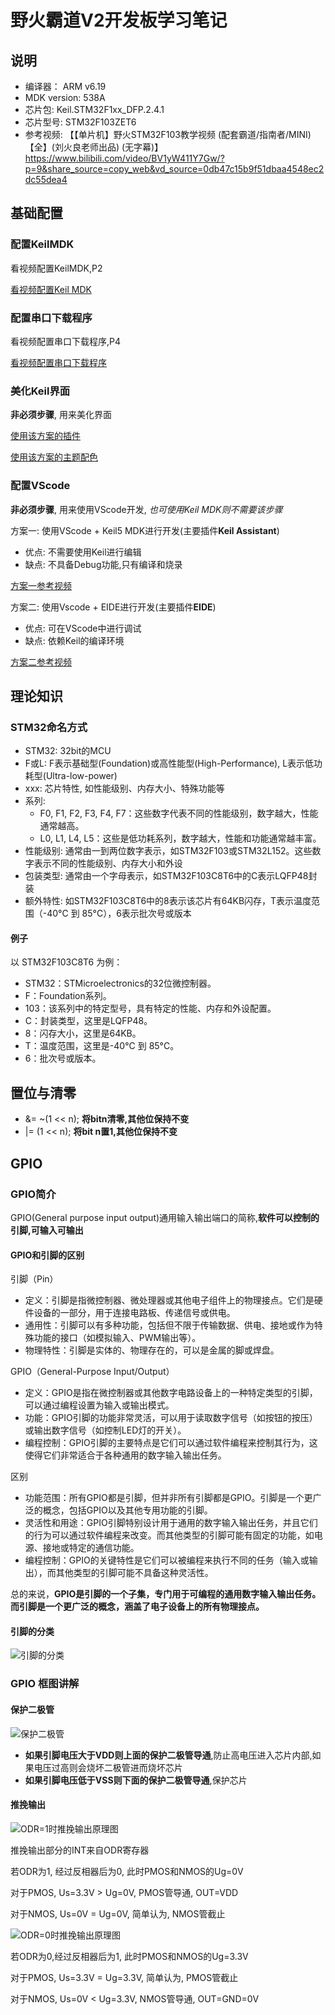 # 野火霸道V2开发板学习笔记

## 说明

- 编译器： ARM v6.19
- MDK version: 538A
- 芯片包: Keil.STM32F1xx_DFP.2.4.1
- 芯片型号: STM32F103ZET6
- 参考视频: 【【单片机】野火STM32F103教学视频 (配套霸道/指南者/MINI)【全】(刘火良老师出品) (无字幕)】 https://www.bilibili.com/video/BV1yW411Y7Gw/?p=9&share_source=copy_web&vd_source=0db47c15b9f51dbaa4548ec2dc55dea4

## 基础配置

### 配置KeilMDK

看视频配置KeilMDK,P2

[看视频配置Keil MDK](https://www.bilibili.com/video/BV1yW411Y7Gw)


### 配置串口下载程序

看视频配置串口下载程序,P4

[看视频配置串口下载程序](https://www.bilibili.com/video/BV1yW411Y7Gw)

### 美化Keil界面

**非必须步骤**, 用来美化界面

[使用该方案的插件](https://www.bilibili.com/video/BV1uT411S7mB/?share_source=copy_web&vd_source=0db47c15b9f51dbaa4548ec2dc55dea4)

[使用该方案的主题配色](https://www.bilibili.com/video/BV1Df4y1k75Z/?share_source=copy_web&vd_source=0db47c15b9f51dbaa4548ec2dc55dea4)

### 配置VScode

**非必须步骤**, 用来使用VScode开发, *也可使用Keil MDK则不需要该步骤*

方案一: 使用VScode + Keil5 MDK进行开发(主要插件**Keil Assistant**)

- 优点: 不需要使用Keil进行编辑
- 缺点: 不具备Debug功能,只有编译和烧录

[方案一参考视频](https://www.bilibili.com/video/BV19V411g7gD/?share_source=copy_web&vd_source=0db47c15b9f51dbaa4548ec2dc55dea4)

方案二: 使用Vscode + EIDE进行开发(主要插件**EIDE**)

- 优点: 可在VScode中进行调试
- 缺点: 依赖Keil的编译环境

[方案二参考视频](https://www.bilibili.com/video/BV1nr4y1R7Jb/?share_source=copy_web&vd_source=0db47c15b9f51dbaa4548ec2dc55dea4)

## 理论知识

### STM32命名方式

- STM32: 32bit的MCU
- F或L: F表示基础型(Foundation)或高性能型(High-Performance), L表示低功耗型(Ultra-low-power)
- xxx: 芯片特性, 如性能级别、内存大小、特殊功能等
- 系列:
    - F0, F1, F2, F3, F4, F7：这些数字代表不同的性能级别，数字越大，性能通常越高。
    - L0, L1, L4, L5：这些是低功耗系列，数字越大，性能和功能通常越丰富。
- 性能级别: 通常由一到两位数字表示，如STM32F103或STM32L152。这些数字表示不同的性能级别、内存大小和外设
- 包装类型: 通常由一个字母表示，如STM32F103C8T6中的C表示LQFP48封装
- 额外特性: 如STM32F103C8T6中的8表示该芯片有64KB闪存，T表示温度范围（-40°C 到 85°C），6表示批次号或版本

#### 例子

以 STM32F103C8T6 为例：

- STM32：STMicroelectronics的32位微控制器。
- F：Foundation系列。
- 103：该系列中的特定型号，具有特定的性能、内存和外设配置。
- C：封装类型，这里是LQFP48。
- 8：闪存大小，这里是64KB。
- T：温度范围，这里是-40°C 到 85°C。
- 6：批次号或版本。

## 置位与清零

- &= ~(1 << n); **将bitn清零,其他位保持不变**
- |= (1 << n); **将bit n置1,其他位保持不变**

## GPIO

### GPIO简介

GPIO(General purpose input output)通用输入输出端口的简称,**软件可以控制的引脚,可输入可输出**

#### GPIO和引脚的区别

引脚（Pin）

- 定义：引脚是指微控制器、微处理器或其他电子组件上的物理接点。它们是硬件设备的一部分，用于连接电路板、传递信号或供电。
- 通用性：引脚可以有多种功能，包括但不限于传输数据、供电、接地或作为特殊功能的接口（如模拟输入、PWM输出等）。
- 物理特性：引脚是实体的、物理存在的，可以是金属的脚或焊盘。

GPIO（General-Purpose Input/Output）

- 定义：GPIO是指在微控制器或其他数字电路设备上的一种特定类型的引脚，可以通过编程设置为输入或输出模式。
- 功能：GPIO引脚的功能非常灵活，可以用于读取数字信号（如按钮的按压）或输出数字信号（如控制LED灯的开关）。
- 编程控制：GPIO引脚的主要特点是它们可以通过软件编程来控制其行为，这使得它们非常适合于各种通用的数字输入输出任务。

区别

- 功能范围：所有GPIO都是引脚，但并非所有引脚都是GPIO。引脚是一个更广泛的概念，包括GPIO以及其他专用功能的引脚。
- 灵活性和用途：GPIO引脚特别设计用于通用的数字输入输出任务，并且它们的行为可以通过软件编程来改变。而其他类型的引脚可能有固定的功能，如电源、接地或特定的通信功能。
- 编程控制：GPIO的关键特性是它们可以被编程来执行不同的任务（输入或输出），而其他类型的引脚可能不具备这种灵活性。

总的来说，**GPIO是引脚的一个子集，专门用于可编程的通用数字输入输出任务。而引脚是一个更广泛的概念，涵盖了电子设备上的所有物理接点。**

#### 引脚的分类

![引脚的分类](https://raw.githubusercontent.com/See-YouL/MarkdownPhotos/main/%E6%88%AA%E5%B1%8F2023-12-28%2014.37.46.png)

### GPIO 框图讲解

#### 保护二极管

![保护二极管](https://raw.githubusercontent.com/See-YouL/MarkdownPhotos/main/%E6%88%AA%E5%B1%8F2023-12-28%2014.41.14.png)

- **如果引脚电压大于VDD则上面的保护二极管导通**,防止高电压进入芯片内部,如果电压过高则会烧坏二极管进而烧坏芯片
- **如果引脚电压低于VSS则下面的保护二极管导通**,保护芯片

#### 推挽输出

![ODR=1时推挽输出原理图](https://raw.githubusercontent.com/See-YouL/MarkdownPhotos/main/%E6%88%AA%E5%B1%8F2023-12-28%2015.09.27.png)

推挽输出部分的INT来自ODR寄存器

若ODR为1, 经过反相器后为0, 此时PMOS和NMOS的Ug=0V

对于PMOS, Us=3.3V > Ug=0V, PMOS管导通, OUT=VDD

对于NMOS, Us=0V = Ug=0V, 简单认为, NMOS管截止

![ODR=0时推挽输出原理图](https://raw.githubusercontent.com/See-YouL/MarkdownPhotos/main/%E6%88%AA%E5%B1%8F2023-12-28%2015.20.46.png)

若ODR为0,经过反相器后为1, 此时PMOS和NMOS的Ug=3.3V

对于PMOS, Us=3.3V = Ug=3.3V, 简单认为, PMOS管截止

对于NMOS, Us=0V < Ug=3.3V, NMOS管导通, OUT=GND=0V
